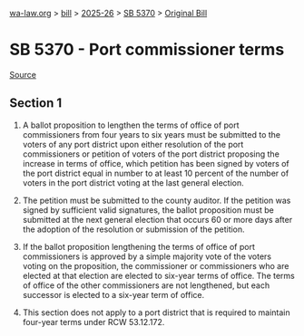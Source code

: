 [wa-law.org](/) > [bill](/bill/) > [2025-26](/bill/2025-26/) > [SB 5370](/bill/2025-26/sb/5370/) > [Original Bill](/bill/2025-26/sb/5370/1/)

# SB 5370 - Port commissioner terms

[Source](http://lawfilesext.leg.wa.gov/biennium/2025-26/Pdf/Bills/Senate%20Bills/5370.pdf)

## Section 1
1. A ballot proposition to lengthen the terms of office of port commissioners from four years to six years must be submitted to the voters of any port district upon either resolution of the port commissioners or petition of voters of the port district proposing the increase in terms of office, which petition has been signed by voters of the port district equal in number to at least 10 percent of the number of voters in the port district voting at the last general election.

2. The petition must be submitted to the county auditor. If the petition was signed by sufficient valid signatures, the ballot proposition must be submitted at the next general election that occurs 60 or more days after the adoption of the resolution or submission of the petition.

3. If the ballot proposition lengthening the terms of office of port commissioners is approved by a simple majority vote of the voters voting on the proposition, the commissioner or commissioners who are elected at that election are elected to six-year terms of office. The terms of office of the other commissioners are not lengthened, but each successor is elected to a six-year term of office.

4. This section does not apply to a port district that is required to maintain four-year terms under RCW 53.12.172.

